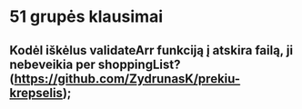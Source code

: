 # 51 grupės klausimai

## Kodėl iškėlus validateArr funkciją į atskira failą, ji nebeveikia per shoppingList? (https://github.com/ZydrunasK/prekiu-krepselis);
